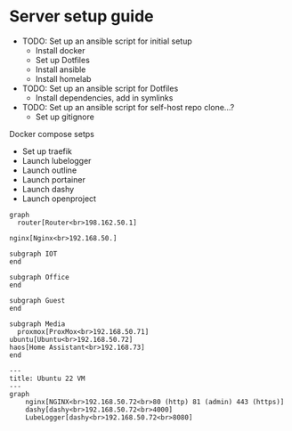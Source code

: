 # Server setup guide
- TODO: Set up an ansible script for initial setup
  - Install docker
  - Set up Dotfiles
  - Install ansible
  - Install homelab
- TODO: Set up an ansible script for Dotfiles
  - Install dependencies, add in symlinks
- TODO: Set up an ansible script for self-host repo clone...?
  - Set up gitignore


Docker compose setps
- Set up traefik
- Launch lubelogger
- Launch outline
- Launch portainer
- Launch dashy
- Launch openproject

```mermaid
graph 
  router[Router<br>198.162.50.1]

nginx[Nginx<br>192.168.50.]

subgraph IOT
end

subgraph Office
end

subgraph Guest
end

subgraph Media
  proxmox[ProxMox<br>192.168.50.71]
ubuntu[Ubuntu<br>192.168.50.72]
haos[Home Assistant<br>192.168.73]
end

```


```mermaid
---
title: Ubuntu 22 VM
---
graph
	nginx[NGINX<br>192.168.50.72<br>80 (http) 81 (admin) 443 (https)]
	dashy[dashy<br>192.168.50.72<br>4000]
	LubeLogger[dashy<br>192.168.50.72<br>8080]
```
